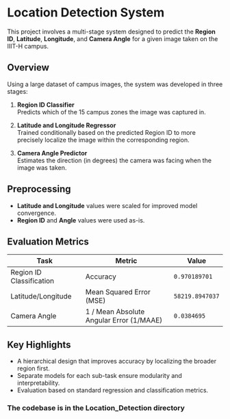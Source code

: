 # Location Detection System

This project involves a multi-stage system designed to predict the **Region ID**, **Latitude**, **Longitude**, and **Camera Angle** for a given image taken on the IIIT-H campus.

## Overview

Using a large dataset of campus images, the system was developed in three stages:

1. **Region ID Classifier**  
   Predicts which of the 15 campus zones the image was captured in.

2. **Latitude and Longitude Regressor**  
   Trained conditionally based on the predicted Region ID to more precisely localize the image within the corresponding region.

3. **Camera Angle Predictor**  
   Estimates the direction (in degrees) the camera was facing when the image was taken.

## Preprocessing

- **Latitude and Longitude** values were scaled for improved model convergence.
- **Region ID** and **Angle** values were used as-is.

## Evaluation Metrics

| Task                      | Metric                     | Value         |
|---------------------------|----------------------------|---------------|
| Region ID Classification | Accuracy                   | `0.970189701` |
| Latitude/Longitude        | Mean Squared Error (MSE)   | `58219.8947037` |
| Camera Angle              | 1 / Mean Absolute Angular Error (1/MAAE) | `0.0384695` |

## Key Highlights

- A hierarchical design that improves accuracy by localizing the broader region first.
- Separate models for each sub-task ensure modularity and interpretability.
- Evaluation based on standard regression and classification metrics.




### The codebase is in the Location_Detection directory
